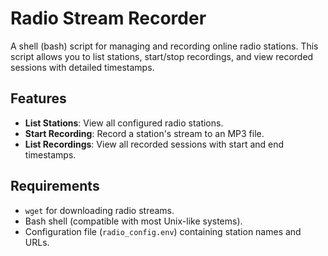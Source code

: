 # Radio Stream Recorder

A shell (bash) script for managing and recording online radio stations. This script allows you to list stations, start/stop recordings, and view recorded sessions with detailed timestamps.

## Features
- **List Stations**: View all configured radio stations.
- **Start Recording**: Record a station's stream to an MP3 file.
- **List Recordings**: View all recorded sessions with start and end timestamps.

## Requirements
- `wget` for downloading radio streams.
- Bash shell (compatible with most Unix-like systems).
- Configuration file (`radio_config.env`) containing station names and URLs.
